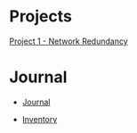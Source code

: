 # Projects

[Project 1 - Network Redundancy](https://github.com/lkaine24/Tech-Journal/wiki/Project-1---Network-Redundancy)

# Journal

- [Journal](https://github.com/lkaine24/Tech-Journal/blob/master/docs/SEC440/journal.md)

- [Inventory](https://github.com/lkaine24/Tech-Journal/blob/master/docs/SEC440/inventory.md)
